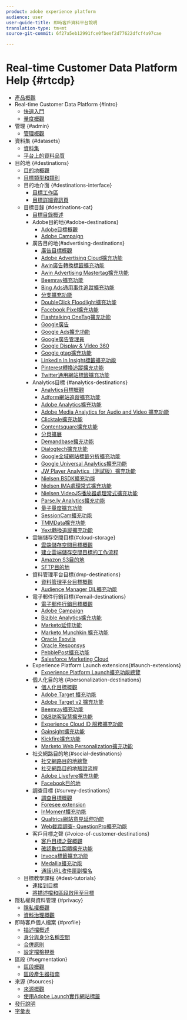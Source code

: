 ```yaml
---
product: adobe experience platform
audience: user
user-guide-title: 即時客戶資料平台說明
translation-type: tm+mt
source-git-commit: 6f27a5eb12991fce0fbeef2d77622dfcf4a97cae

---
```



# Real-time Customer Data Platform Help {#rtcdp}

* [產品概觀](overview.md)
* Real-time Customer Data Platform {#intro}
   * [快速入門](get-started.md)
   * [量度概觀](home-page-dashboards.md)
* 管理 {#admin}
   * [管理概觀](administration/admin-overview.md)
* 資料集 {#datasets}
   * [資料集](datasets/dataset.md)
   * [平台上的資料品質](datasets/data-quality.md)
* 目的地 {#destinations}
   * [目的地概觀](destinations/destinations-overview.md)
   * [目標類型和類別](/help/rtcdp/destinations/destination-types.md)
   * 目的地介面 {#destinations-interface}
      * [目標工作區](destinations/destinations-workspace.md)
      * [目標詳細資訊頁](destinations/destination-details-page.md)
   * 目標目錄 {#destinations-cat}
      * [目標目錄概述](destinations/destinations-catalog.md)
      * Adobe目的地{#adobe-destinations}
         * [Adobe目標概觀](destinations/adobe-destinations.md)
         * [Adobe Campaign](destinations/adobe-campaign-destination.md)
      * 廣告目的地{#advertising-destinations}
         * [廣告目標概觀](destinations/advertising-destinations.md)
         * [Adobe Advertising Cloud擴充功能](/help/rtcdp/destinations/adobe-advertising-cloud-extension.md)
         * [Awin廣告轉換標籤擴充功能](/help/rtcdp/destinations/awin-conversiontag-extension.md)
         * [Awin Advertising Mastertag擴充功能](/help/rtcdp/destinations/awin-mastertag-extension.md)
         * [Beemray擴充功能](/help/rtcdp/destinations/beemray-extension.md)
         * [Bing Ads通用事件追蹤擴充功能](/help/rtcdp/destinations/bing-ads-extension.md)
         * [分支擴充功能](/help/rtcdp/destinations/branch-extension.md)
         * [DoubleClick Floodlight擴充功能](/help/rtcdp/destinations/doubleclick-floodlight-extension.md)
         * [Facebook Pixel擴充功能](/help/rtcdp/destinations/facebook-pixel-extension.md)
         * [Flashtalking OneTag擴充功能](/help/rtcdp/destinations/flashtalking-extension.md)
         * [Google廣告](/help/rtcdp/destinations/google-ads-destination.md)
         * [Google Ads擴充功能](/help/rtcdp/destinations/google-ads-extension.md)
         * [Google廣告管理員](/help/rtcdp/destinations/google-ad-manager-destination.md)
         * [Google Display &amp; Video 360](/help/rtcdp/destinations/google-dv360-destination.md)
         * [Google gtag擴充功能](/help/rtcdp/destinations/gtag-advertising-extension.md)
         * [LinkedIn In Insight標籤擴充功能](/help/rtcdp/destinations/linkedin-extension.md)
         * [Pinterest轉換追蹤擴充功能](destinations/pinterest-extension.md)
         * [Twitter通用網站標籤擴充功能](destinations/twitter-uwt-extension.md)
      * Analytics目標 {#analytics-destinations}
         * [Analytics目標概觀](destinations/analytics-destinations.md)
         * [Adform網站追蹤擴充功能](/help/rtcdp/destinations/adform-extension.md)
         * [Adobe Analytics擴充功能](/help/rtcdp/destinations/adobe-analytics-extension.md)
         * [Adobe Media Analytics for Audio and Video 擴充功能](/help/rtcdp/destinations/adobe-video-analytics-extension.md)
         * [Clicktale擴充功能](/help/rtcdp/destinations/clicktale-extension.md)
         * [Contentsquare擴充功能](/help/rtcdp/destinations/contentsquare-extension.md)
         * [分貝擴展](/help/rtcdp/destinations/decibel-extension.md)
         * [Demandbase擴充功能](/help/rtcdp/destinations/demandbase-extension.md)
         * [Dialogtech擴充功能](/help/rtcdp/destinations/dialogtech-extension.md)
         * [Google全域網站標籤分析擴充功能](/help/rtcdp/destinations/gtag-analytics-extension.md)
         * [Google Universal Analytics擴充功能](/help/rtcdp/destinations/google-universal-analytics-extension.md)
         * [JW Player Analytics（測試版）擴充功能](/help/rtcdp/destinations/jw-player-analytics-extension.md)
         * [Nielsen BSDK擴充功能](destinations/nielsen-bsdk-extension.md)
         * [Nielsen IMA處理常式擴充功能](destinations/nielsen-ima-extension.md)
         * [Nielsen VideoJS播放器處理常式擴充功能](destinations/nielsen-videojs-extension.md)
         * [Parse.ly Analytics擴充功能](destinations/parsely-extension.md)
         * [量子量度擴充功能](destinations/quantum-metric-extension.md)
         * [SessionCam擴充功能](destinations/sessioncam-extension.md)
         * [TMMData擴充功能](destinations/tmmdata-extension.md)
         * [Yext轉換追蹤擴充功能](destinations/yext-extension.md)
      * 雲端儲存空間目標{#cloud-storage}
         * [雲端儲存空間目標概觀](destinations/cloud-storage-destinations.md)
         * [建立雲端儲存空間目標的工作流程](/help/rtcdp/destinations/cloud-storage-destinations-workflow.md)
         * [Amazon S3目的地](destinations/amazon-s3-destination.md)
         * [SFTP目的地](destinations/sftp-destination.md)
      * 資料管理平台目標{dmp-destinations}
         * [資料管理平台目標概觀](destinations/dmp-destinations.md)
         * [Audience Manager DIL擴充功能](/help/rtcdp/destinations/aam-dil-extension.md)
      * 電子郵件行銷目標{#email-destinations}
         * [電子郵件行銷目標概觀](destinations/email-marketing-destinations.md)
         * [Adobe Campaign](destinations/adobe-campaign-destination.md)
         * [Bizible Analytics擴充功能](/help/rtcdp/destinations/bizible-extension.md)
         * [Marketo延伸功能](destinations/marketo-extension.md)
         * [Marketo Munchkin 擴充功能](destinations/marketo-munchkin-extension.md)
         * [Oracle Exovila](destinations/oracle-eloqua-destination.md)
         * [Oracle Responsys](destinations/oracle-responsys-destination.md)
         * [PebblePost擴充功能](destinations/pebblepost-extension.md)
         * [Salesforce Marketing Cloud](destinations/salesforce-marketing-cloud-destination.md)
      * Experience Platform Launch extensions{#launch-extensions}
         * [Experience Platform Launch擴充功能總覽](/help/rtcdp/destinations/experience-platform-launch-extensions.md)
      * 個人化目的地 {#personalization-destinations}
         * [個人化目標概觀](/help/rtcdp/destinations/personalization-destinations.md)
         * [Adobe Target 擴充功能](/help/rtcdp/destinations/adobe-target-extension.md)
         * [Adobe Target v2 擴充功能](/help/rtcdp/destinations/adobe-target-v2-extension.md)
         * [Beemray擴充功能](/help/rtcdp/destinations/beemray-extension.md)
         * [D&amp;B訪客智慧擴充功能](/help/rtcdp/destinations/dnb-extension.md)
         * [Experience Cloud ID 服務擴充功能](/help/rtcdp/destinations/adobe-ecid-extension.md)
         * [Gainsight擴充功能](/help/rtcdp/destinations/gainsight-extension.md)
         * [Kickfire擴充功能](/help/rtcdp/destinations/kickfire-extension.md)
         * [Marketo Web Personalization擴充功能](destinations/marketo-web-personalization-extension.md)
      * 社交網路目的地{#social-destinations}
         * [社交網路目的地總覽](/help/rtcdp/destinations/social-network-destinations.md)
         * [社交網路目的地驗證流程](/help/rtcdp/destinations/social-network-destinations-workflow.md)
         * [Adobe Livefyre擴充功能](/help/rtcdp/destinations/adobe-livefyre-extension.md)
         * [Facebook目的地](/help/rtcdp/destinations/facebook-destination.md)
      * 調查目標 {#survey-destinations}
         * [調查目標概觀](/help/rtcdp/destinations/survey-destinations.md)
         * [Foresee extension](/help/rtcdp/destinations/foresee-extension.md)
         * [InMoment擴充功能](/help/rtcdp/destinations/inmoment-extension.md)
         * [Qualtrics網站意見延伸功能](destinations/qualtrics-extension.md)
         * [Web截距調查- QuestionPro擴充功能](/help/rtcdp/destinations/web-intercept-surveys-extension.md)
      * 客戶目標之聲 {#voice-of-customer-destinations}
         * [客戶目標之聲概觀](/help/rtcdp/destinations/voice-of-customer-destinations.md)
         * [確認數位回饋擴充功能](/help/rtcdp/destinations/confirmit-digital-feedback-extension.md)
         * [Invoca標籤擴充功能](/help/rtcdp/destinations/invoca-extension.md)
         * [Medallia擴充功能](destinations/medallia-extension.md)
         * [通話URL收件匣副檔名](destinations/talkurl-extension.md)
   * 目標教學課程 {#dest-tutorials}
      * [連接到目標](/help/rtcdp/destinations/connect-destination.md)
      * [將描述檔和區段啟用至目標](destinations/activate-destinations.md)
* 隱私權與資料管理 {#privacy}
   * [隱私權概觀](privacy/privacy-overview.md)
   * [資料治理概觀](privacy/data-governance-overview.md)
* 即時客戶個人檔案 {#profile}
   * [描述檔概述](profile/profile-overview.md)
   * [身分與身分名稱空間](profile/identities-overview.md)
   * [合併原則](profile/merge-policies.md)
   * [設定檔檢視器](profile/profile-viewer.md)
* 區段 {#segmentation}
   * [區段概觀](segmentation/segmentation-overview.md)
   * [區段產生器指南](segmentation/segment-builder-guide.md)
* 來源 {#sources}
   * [來源概觀](sources/sources-overview.md)
   * [使用Adobe Launch實作網站標籤](sources/launch.md)
* [發行說明](https://www.adobe.com/go/platform-release-notes-en)
* [字彙表](https://www.adobe.com/go/platform-glossary-en)